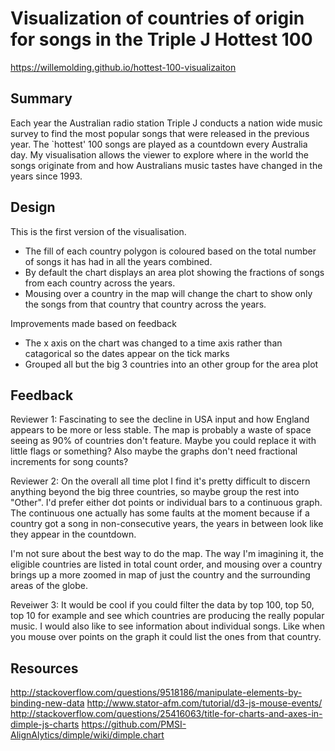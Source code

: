 # Visualization of countries of origin for songs in the Triple J Hottest 100

https://willemolding.github.io/hottest-100-visualizaiton

## Summary
Each year the Australian radio station Triple J conducts a nation wide music survey to find the most popular songs that were released in the previous year. The `hottest' 100 songs are played as a countdown every Australia day. My visualisation allows the viewer to explore where in the world the songs originate from and how Australians music tastes have changed in the years since 1993.

## Design
This is the first version of the visualisation. 

- The fill of each country polygon is coloured based on the total number of songs it has had in all the years combined. 
- By default the chart displays an area plot showing the fractions of songs from each country across the years.
- Mousing over a country in the map will change the chart to show only the songs from that country that country across the years.

Improvements made based on feedback

- The x axis on the chart was changed to a time axis rather than catagorical so the dates appear on the tick marks
- Grouped all but the big 3 countries into an other group for the area plot

## Feedback
Reviewer 1:
Fascinating to see the decline in USA input and how England appears to be more or less stable. The map is probably a waste of space seeing as 90% of countries don't feature. Maybe you could replace it with little flags or something? Also maybe the graphs don't need fractional increments for song counts?

Reviewer 2:
On the overall all time plot I find it's pretty difficult to discern anything beyond the big three countries, so maybe group the rest into "Other". I'd prefer either dot points or individual bars to a continuous graph. The continuous one actually has some faults at the moment because if a country got a song in non-consecutive years, the years in between look like they appear in the countdown.

I'm not sure about the best way to do the map. The way I'm imagining it, the eligible countries are listed in total count order, and mousing over a country brings up a more zoomed in map of just the country and the surrounding areas of the globe.

Reveiwer 3:
It would be cool if you could filter the data by top 100, top 50, top 10 for example and see which countries are producing the really popular music. I would also like to see information about individual songs. Like when you mouse over points on the graph it could list the ones from that country.

## Resources
http://stackoverflow.com/questions/9518186/manipulate-elements-by-binding-new-data
http://www.stator-afm.com/tutorial/d3-js-mouse-events/
http://stackoverflow.com/questions/25416063/title-for-charts-and-axes-in-dimple-js-charts
https://github.com/PMSI-AlignAlytics/dimple/wiki/dimple.chart